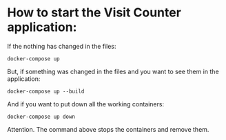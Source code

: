 # How to start the Visit Counter application:

If the nothing has changed in the files:
```
docker-compose up
```

But, if something was changed in the files and you want to see them in the application:
```
docker-compose up --build
```

And if you want to put down all the working containers:
```
docker-compose up down
```

Attention. The command above stops the containers and remove them.
